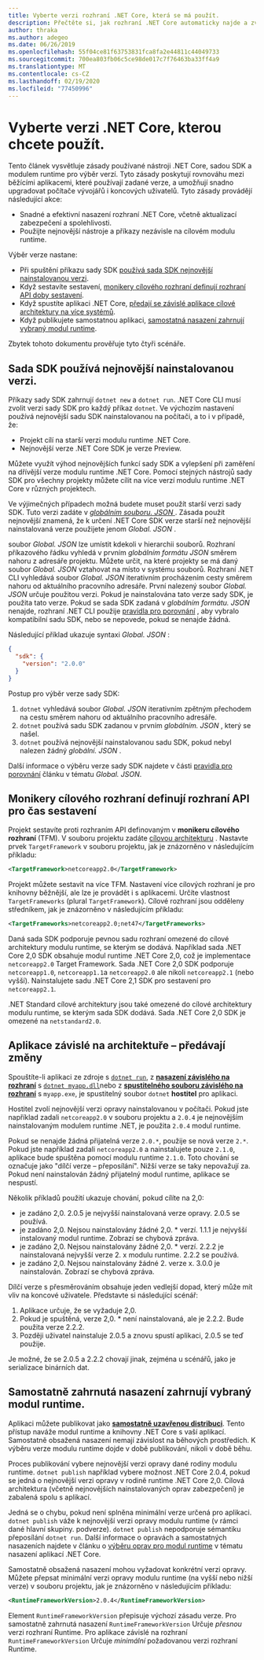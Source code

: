 ```yaml
---
title: Vyberte verzi rozhraní .NET Core, která se má použít.
description: Přečtěte si, jak rozhraní .NET Core automaticky najde a zvolí verze modulu runtime pro váš program. V tomto článku se naučíte, jak vynutit konkrétní verzi.
author: thraka
ms.author: adegeo
ms.date: 06/26/2019
ms.openlocfilehash: 55f04ce81f63753831fca8fa2e44811c44049733
ms.sourcegitcommit: 700ea803fb06c5ce98de017c7f76463ba33ff4a9
ms.translationtype: MT
ms.contentlocale: cs-CZ
ms.lasthandoff: 02/19/2020
ms.locfileid: "77450996"
---
```

# <a name="select-the-net-core-version-to-use"></a>Vyberte verzi .NET Core, kterou chcete použít.

Tento článek vysvětluje zásady používané nástroji .NET Core, sadou SDK a modulem runtime pro výběr verzí. Tyto zásady poskytují rovnováhu mezi běžícími aplikacemi, které používají zadané verze, a umožňují snadno upgradovat počítače vývojářů i koncových uživatelů. Tyto zásady provádějí následující akce:

- Snadné a efektivní nasazení rozhraní .NET Core, včetně aktualizací zabezpečení a spolehlivosti.
- Použijte nejnovější nástroje a příkazy nezávisle na cílovém modulu runtime.

Výběr verze nastane:

- Při spuštění příkazu sady SDK [používá sada SDK nejnovější nainstalovanou verzi](#the-sdk-uses-the-latest-installed-version).
- Když sestavíte sestavení, [monikery cílového rozhraní definují rozhraní API doby sestavení](#target-framework-monikers-define-build-time-apis).
- Když spustíte aplikaci .NET Core, [předají se závislé aplikace cílové architektury na více systémů](#framework-dependent-apps-roll-forward).
- Když publikujete samostatnou aplikaci, [samostatná nasazení zahrnují vybraný modul runtime](#self-contained-deployments-include-the-selected-runtime).

Zbytek tohoto dokumentu prověřuje tyto čtyři scénáře.

## <a name="the-sdk-uses-the-latest-installed-version"></a>Sada SDK používá nejnovější nainstalovanou verzi.

Příkazy sady SDK zahrnují `dotnet new` a `dotnet run`. .NET Core CLI musí zvolit verzi sady SDK pro každý příkaz `dotnet`. Ve výchozím nastavení používá nejnovější sadu SDK nainstalovanou na počítači, a to i v případě, že:

- Projekt cílí na starší verzi modulu runtime .NET Core.
- Nejnovější verze .NET Core SDK je verze Preview.

Můžete využít výhod nejnovějších funkcí sady SDK a vylepšení při zaměření na dřívější verze modulu runtime .NET Core. Pomocí stejných nástrojů sady SDK pro všechny projekty můžete cílit na více verzí modulu runtime .NET Core v různých projektech.

Ve výjimečných případech možná budete muset použít starší verzi sady SDK. Tuto verzi zadáte v [ *globálním souboru. JSON* ](../tools/global-json.md). Zásada použít nejnovější znamená, že k určení .NET Core SDK verze starší než nejnovější nainstalovaná verze použijete jenom *Global. JSON* .

soubor *Global. JSON* lze umístit kdekoli v hierarchii souborů. Rozhraní příkazového řádku vyhledá v prvním *globálním formátu JSON* směrem nahoru z adresáře projektu. Můžete určit, na které projekty se má daný soubor *Global. JSON* vztahovat na místo v systému souborů. Rozhraní .NET CLI vyhledává soubor *Global. JSON* iterativním procházením cesty směrem nahoru od aktuálního pracovního adresáře. První nalezený soubor *Global. JSON* určuje použitou verzi. Pokud je nainstalována tato verze sady SDK, je použita tato verze. Pokud se sada SDK zadaná v *globálním formátu. JSON* nenajde, rozhraní .NET CLI použije [pravidla pro porovnání](../tools/global-json.md#matching-rules) , aby vybralo kompatibilní sadu SDK, nebo se nepovede, pokud se nenajde žádná.

Následující příklad ukazuje syntaxi *Global. JSON* :

``` json
{
  "sdk": {
    "version": "2.0.0"
  }
}
```

Postup pro výběr verze sady SDK:

1. `dotnet` vyhledává soubor *Global. JSON* iterativním zpětným přechodem na cestu směrem nahoru od aktuálního pracovního adresáře.
1. `dotnet` používá sadu SDK zadanou v prvním *globálním. JSON* , který se našel.
1. `dotnet` používá nejnovější nainstalovanou sadu SDK, pokud nebyl nalezen žádný *globální. JSON* .

Další informace o výběru verze sady SDK najdete v části [pravidla pro porovnání](../tools/global-json.md#matching-rules) článku v tématu *Global. JSON*.

## <a name="target-framework-monikers-define-build-time-apis"></a>Monikery cílového rozhraní definují rozhraní API pro čas sestavení

Projekt sestavíte proti rozhraním API definovaným v **monikeru cílového rozhraní** (TFM). V souboru projektu zadáte [cílovou architekturu](../../standard/frameworks.md) . Nastavte prvek `TargetFramework` v souboru projektu, jak je znázorněno v následujícím příkladu:

``` xml
<TargetFramework>netcoreapp2.0</TargetFramework>
```

Projekt můžete sestavit na více TFM. Nastavení více cílových rozhraní je pro knihovny běžnější, ale lze je provádět i s aplikacemi. Určíte vlastnost `TargetFrameworks` (plural `TargetFramework`). Cílové rozhraní jsou odděleny středníkem, jak je znázorněno v následujícím příkladu:

``` xml
<TargetFrameworks>netcoreapp2.0;net47</TargetFrameworks>
```

Daná sada SDK podporuje pevnou sadu rozhraní omezené do cílové architektury modulu runtime, se kterým se dodává. Například sada .NET Core 2,0 SDK obsahuje modul runtime .NET Core 2,0, což je implementace `netcoreapp2.0` Target Framework. Sada .NET Core 2,0 SDK podporuje `netcoreapp1.0`, `netcoreapp1.1`a `netcoreapp2.0` ale nikoli `netcoreapp2.1` (nebo vyšší). Nainstalujete sadu .NET Core 2,1 SDK pro sestavení pro `netcoreapp2.1`.

.NET Standard cílové architektury jsou také omezené do cílové architektury modulu runtime, se kterým sada SDK dodává. Sada .NET Core 2,0 SDK je omezené na `netstandard2.0`.

## <a name="framework-dependent-apps-roll-forward"></a>Aplikace závislé na architektuře – předávají změny

Spouštíte-li aplikaci ze zdroje s [`dotnet run`](../tools/dotnet-run.md), z [**nasazení závislého na rozhraní**](../deploying/index.md#publish-runtime-dependent) s [`dotnet myapp.dll`](../tools/dotnet.md#description)nebo z [**spustitelného souboru závislého na rozhraní**](../deploying/index.md#publish-runtime-dependent) s `myapp.exe`, je spustitelný soubor `dotnet` **hostitel** pro aplikaci.

Hostitel zvolí nejnovější verzi opravy nainstalovanou v počítači. Pokud jste například zadali `netcoreapp2.0` v souboru projektu a `2.0.4` je nejnovějším nainstalovaným modulem runtime .NET, je použita `2.0.4` modul runtime.

Pokud se nenajde žádná přijatelná verze `2.0.*`, použije se nová verze `2.*`. Pokud jste například zadali `netcoreapp2.0` a nainstalujete pouze `2.1.0`, aplikace bude spuštěna pomocí modulu runtime `2.1.0`. Toto chování se označuje jako "dílčí verze – přeposílání". Nižší verze se taky nepovažují za. Pokud není nainstalován žádný přijatelný modul runtime, aplikace se nespustí.

Několik příkladů použití ukazuje chování, pokud cílíte na 2,0:

- je zadáno 2,0. 2.0.5 je nejvyšší nainstalovaná verze opravy. 2.0.5 se používá.
- je zadáno 2,0. Nejsou nainstalovány žádné 2,0. * verzí. 1.1.1 je nejvyšší instalovaný modul runtime. Zobrazí se chybová zpráva.
- je zadáno 2,0. Nejsou nainstalovány žádné 2,0. * verzí. 2.2.2 je nainstalovaná nejvyšší verze 2. x modulu runtime. 2.2.2 se používá.
- je zadáno 2,0. Nejsou nainstalovány žádné 2. verze x. 3.0.0 je nainstalován. Zobrazí se chybová zpráva.

Dílčí verze s přesměrováním obsahuje jeden vedlejší dopad, který může mít vliv na koncové uživatele. Představte si následující scénář:

1. Aplikace určuje, že se vyžaduje 2,0.
2. Pokud je spuštěná, verze 2,0. * není nainstalovaná, ale je 2.2.2. Bude použita verze 2.2.2.
3. Později uživatel nainstaluje 2.0.5 a znovu spustí aplikaci, 2.0.5 se teď použije.

Je možné, že se 2.0.5 a 2.2.2 chovají jinak, zejména u scénářů, jako je serializace binárních dat.

## <a name="self-contained-deployments-include-the-selected-runtime"></a>Samostatně zahrnutá nasazení zahrnují vybraný modul runtime.

Aplikaci můžete publikovat jako [**samostatně uzavřenou distribuci**](../deploying/index.md#publish-self-contained). Tento přístup naváže modul runtime a knihovny .NET Core s vaší aplikací. Samostatně obsažená nasazení nemají závislost na běhových prostředích. K výběru verze modulu runtime dojde v době publikování, nikoli v době běhu.

Proces publikování vybere nejnovější verzi opravy dané rodiny modulu runtime. `dotnet publish` například vybere možnost .NET Core 2.0.4, pokud se jedná o nejnovější verzi opravy v rodině runtime .NET Core 2,0. Cílová architektura (včetně nejnovějších nainstalovaných oprav zabezpečení) je zabalená spolu s aplikací.

Jedná se o chybu, pokud není splněna minimální verze určená pro aplikaci. `dotnet publish` váže k nejnovější verzi opravy modulu runtime (v rámci dané hlavní skupiny. podverze). `dotnet publish` nepodporuje sémantiku přeposílání `dotnet run`. Další informace o opravách a samostatných nasazeních najdete v článku o [výběru oprav pro modul runtime](../deploying/runtime-patch-selection.md) v tématu nasazení aplikací .NET Core.

Samostatně obsažená nasazení mohou vyžadovat konkrétní verzi opravy. Můžete přepsat minimální verzi opravy modulu runtime (na vyšší nebo nižší verze) v souboru projektu, jak je znázorněno v následujícím příkladu:

``` xml
<RuntimeFrameworkVersion>2.0.4</RuntimeFrameworkVersion>
```

Element `RuntimeFrameworkVersion` přepisuje výchozí zásadu verze. Pro samostatně zahrnutá nasazení `RuntimeFrameworkVersion` Určuje *přesnou* verzi rozhraní Runtime. Pro aplikace závislé na rozhraní `RuntimeFrameworkVersion` Určuje *minimální* požadovanou verzi rozhraní Runtime.
